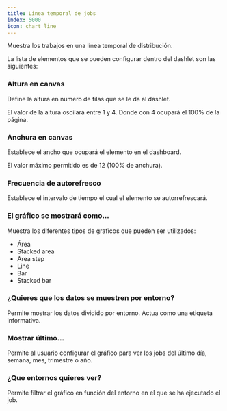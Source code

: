 ```yaml
---
title: Linea temporal de jobs
index: 5000
icon: chart_line
---
```


Muestra los trabajos en una línea temporal de distribución.

La lista de elementos que se pueden configurar dentro del dashlet son las siguientes:

### Altura en canvas

Define la altura en numero de filas que se le da al dashlet.

El valor de la altura oscilará entre 1 y 4. Donde con 4 ocupará el 100% de la página.

### Anchura en canvas

Establece el ancho que ocupará el elemento en el dashboard.

El valor máximo permitido es de 12 (100% de anchura).

### Frecuencia de autorefresco

Establece el intervalo de tiempo el cual el elemento se autorrefrescará.

### El gráfico se mostrará como...

Muestra los diferentes tipos de graficos que pueden ser utilizados:

- Área
- Stacked area
- Area step
- Line
- Bar
- Stacked bar


### ¿Quieres que los datos se muestren por entorno?

Permite mostrar los datos dividido por entorno. Actua como una etiqueta informativa.

### Mostrar último...

Permite al usuario configurar el gráfico para ver los jobs del último día, semana, mes, trimestre o año.

### ¿Que entornos quieres ver?

Permite filtrar el gráfico en función del entorno en el que se ha ejecutado el job.